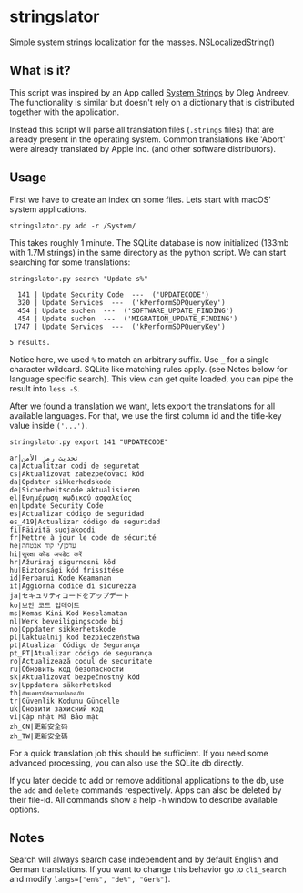 # stringslator

Simple system strings localization for the masses. NSLocalizedString()



## What is it?

This script was inspired by an App called [System Strings][1] by Oleg Andreev. The functionality is similar but doesn't rely on a dictionary that is distributed together with the application.

Instead this script will parse all translation files (`.strings`
files) that are already present in the operating system. Common translations like 'Abort' were already translated by Apple Inc. (and other software distributors).



## Usage

First we have to create an index on some files. Lets start with macOS' system applications.

```
stringslator.py add -r /System/
```

This takes roughly 1 minute. The SQLite database is now initialized (133mb with 1.7M strings) in the same directory as the python script. We can start searching for some translations:

```
stringslator.py search "Update s%"
```
```
  141 | Update Security Code  ---  ('UPDATECODE')
  320 | Update Services  ---  ('kPerformSDPQueryKey')
  454 | Update suchen  ---  ('SOFTWARE_UPDATE_FINDING')
  454 | Update suchen  ---  ('MIGRATION_UPDATE_FINDING')
 1747 | Update Services  ---  ('kPerformSDPQueryKey')

5 results.
```

Notice here, we used `%` to match an arbitrary suffix. Use `_` for a single character wildcard. SQLite like matching rules apply. (see Notes below for language specific search). This view can get quite loaded, you can pipe the result into `less -S`.

After we found a translation we want, lets export the translations for all available languages. For that, we use the first column id and the title-key value inside `('...')`.

```
stringslator.py export 141 "UPDATECODE"
```
```
ar|تحديث رمز الأمن
ca|Actualitzar codi de seguretat
cs|Aktualizovat zabezpečovací kód
da|Opdater sikkerhedskode
de|Sicherheitscode aktualisieren
el|Ενημέρωση κωδικού ασφαλείας
en|Update Security Code
es|Actualizar código de seguridad
es_419|Actualizar código de seguridad
fi|Päivitä suojakoodi
fr|Mettre à jour le code de sécurité
he|עדכן/י קוד אבטחה
hi|सुरक्षा कोड अपडेट करें
hr|Ažuriraj sigurnosni kôd
hu|Biztonsági kód frissítése
id|Perbarui Kode Keamanan
it|Aggiorna codice di sicurezza
ja|セキュリティコードをアップデート
ko|보안 코드 업데이트
ms|Kemas Kini Kod Keselamatan
nl|Werk beveiligingscode bij
no|Oppdater sikkerhetskode
pl|Uaktualnij kod bezpieczeństwa
pt|Atualizar Código de Segurança
pt_PT|Atualizar código de segurança
ro|Actualizează codul de securitate
ru|Обновить код безопасности
sk|Aktualizovať bezpečnostný kód
sv|Uppdatera säkerhetskod
th|อัพเดทรหัสความปลอดภัย
tr|Güvenlik Kodunu Güncelle
uk|Оновити захисний код
vi|Cập nhật Mã Bảo mật
zh_CN|更新安全码
zh_TW|更新安全碼
```

For a quick translation job this should be sufficient. If you need some advanced processing, you can also use the SQLite db directly.

If you later decide to add or remove additional applications to the db, use the `add` and `delete` commands respectively. Apps can also be deleted by their file-id. All commands show a help `-h` window to describe available options.



## Notes

Search will always search case independent and by default English and German translations. If you want to change this behavior go to `cli_search` and modify `langs=["en%", "de%", "Ger%"]`.


[1]: https://itunes.apple.com/us/app/system-strings/id570467776?l=en